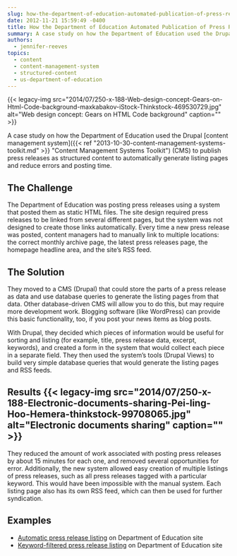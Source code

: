 ```yaml
---
slug: how-the-department-of-education-automated-publication-of-press-releases
date: 2012-11-21 15:59:49 -0400
title: How the Department of Education Automated Publication of Press Releases
summary: A case study on how the Department of Education used the Drupal content management system (CMS) to publish press releases as structured content to automatically generate listing pages and reduce errors and posting time. The Challenge The Department of Education was posting press releases using a system that posted them as static HTML files. The
authors:
  - jennifer-reeves
topics:
  - content
  - content-management-system
  - structured-content
  - us-department-of-education
---
```


{{< legacy-img src="2014/07/250-x-188-Web-design-concept-Gears-on-Html-Code-background-maxkabakov-iStock-Thinkstock-469530729.jpg" alt="Web design concept: Gears on HTML Code background" caption="" >}}

A case study on how the Department of Education used the Drupal [content management system]({{< ref "2013-10-30-content-management-systems-toolkit.md" >}} "Content Management Systems Toolkit") (CMS) to publish press releases as structured content to automatically generate listing pages and reduce errors and posting time.

## The Challenge

The Department of Education was posting press releases using a system that posted them as static HTML files. The site design required press releases to be linked from several different pages, but the system was not designed to create those links automatically. Every time a new press release was posted, content managers had to manually link to multiple locations: the correct monthly archive page, the latest press releases page, the homepage headline area, and the site’s RSS feed.

## The Solution

They moved to a CMS (Drupal) that could store the parts of a press release as data and use database queries to generate the listing pages from that data. Other database-driven CMS will allow you to do this, but may require more development work. Blogging software (like WordPress) can provide this basic functionality, too, if you post your news items as blog posts.

With Drupal, they decided which pieces of information would be useful for sorting and listing (for example, title, press release data, excerpt, keywords), and created a form in the system that would collect each piece in a separate field. They then used the system’s tools (Drupal Views) to build very simple database queries that would generate the listing pages and RSS feeds.

## Results {{< legacy-img src="2014/07/250-x-188-Electronic-documents-sharing-Pei-ling-Hoo-Hemera-thinkstock-99708065.jpg" alt="Electronic documents sharing" caption="" >}}

They reduced the amount of work associated with posting press releases by about 15 minutes for each one, and removed several opportunities for error. Additionally, the new system allowed easy creation of multiple listings of press releases, such as all press releases tagged with a particular keyword. This would have been impossible with the manual system. Each listing page also has its own RSS feed, which can then be used for further syndication.

## Examples

  * [Automatic press release listing](http://www.ed.gov/news/press-releases) on Department of Education site
  * [Keyword-filtered press release listing](http://www.ed.gov/news/press-releases/tags/esea-flexibility) on Department of Education site
